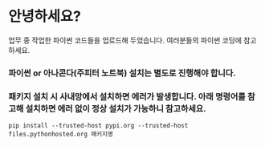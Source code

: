 # 안녕하세요?

업무 중 작업한 파이썬 코드들을 업로드해 두었습니다. 여러분들의 파이썬 코딩에 참고하세요.

### 파이썬 or 아나콘다(주피터 노트북) 설치는 별도로 진행해야 합니다.
### 패키지 설치 시 사내망에서 설치하면 에러가 발생합니다. 아래 명령어를 참고해 설치하면 에러 없이 정상 설치가 가능하니 참고하세요.

    pip install --trusted-host pypi.org --trusted-host files.pythonhosted.org 패키지명
